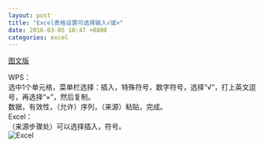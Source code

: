 ```yaml
---
layout: post
title: "Excel表格设置可选择输入√或×"
date: 2016-03-05 10:47 +0800
categories: excel
---
```

[图文版](http://jingyan.baidu.com/article/5d6edee210ba8099eadeecb5.html)  

WPS：  
选中1个单元格，菜单栏选择：插入，特殊符号，数字符号，选择“√”，打上英文逗号，再选择“×”，然后复制。  
数据，有效性，（允许）序列，（来源）粘贴，完成。  
Excel：  
（来源步骤处）可以选择插入，符号。  
![Excel](https://raw.githubusercontent.com/qiuhaidong/qiuhaidong.github.com/source/source/images/%E5%A6%82%E4%BD%95%E5%9C%A8Excel%202003%E9%87%8C%E8%AE%BE%E7%BD%AE%E4%B8%80%E5%88%97%E5%8F%AF%E9%80%89%E6%8B%A9%E8%BE%93%E5%85%A5%E5%8B%BE%E6%88%96%E5%8F%89.png)
